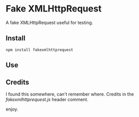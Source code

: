 # Fake XMLHttpRequest

A fake XMLHttpRequest useful for testing.

## Install

    npm install fakexmlhttprequest

## Use

## Credits

I found this somewhere, can't remember where. Credits in the *fakexmlhttprequest.js* header comment.

enjoy.